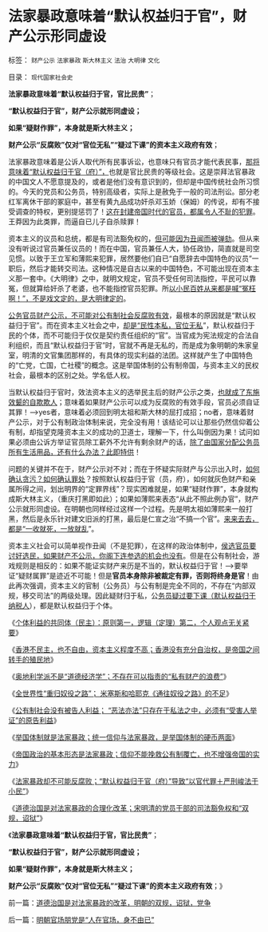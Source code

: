 # 法家暴政意味着“默认权益归于官”，财产公示形同虚设

标签： `财产公示` `法家暴政` `斯大林主义` `法治` `大明律` `文化` 

目录： `现代国家社会史`

**法家暴政意味着“默认权益归于官，官比民贵”**；

**“默认权益归于官”，财产公示就形同虚设；**

**如果“疑财作罪”，本身就是斯大林主义；**

**财产公示“反腐败”仅对“官位无私”“疑过下课”的资本主义政府有效**；

法家暴政意味着是公诉人取代所有民事诉讼，也意味只有官员才能代表民事，[那将意味着“默认权益归于官（府）”，](../../../2013/2/19/公有制前提下“恶法亦法”与“法家暴政”等意.md)也就是官比民贵的等级社会。这是崇拜法官暴政的中国文人不愿意提及的，或者是他们没有意识到的，但却是中国传统社会所习惯的。今天的党员和公务员，特别高级者，实际上是赦免于一般的司法刑讼。部分老红军离休干部的冢庭中，甚至有黄九品成功奸杀邓玉娇（保姆）的传说，却有不接受调查的特权，更别提惩罚了！[这在封建帝国时代的官员，都属令人不耻的犯罪](../../../2013/2/15/韩国实名制中《大明律》对崔真实自杀案的判例；.md)。王莽因为此类罪，而逼自已儿子自杀赎罪！

资本主义的议员和总统，都是有司法豁免权的，[但可能因为丑闻而被弹劾](../../../2013/2/2/绝大部分“反腐败”是为了自已能够更腐败.md)。但从来没有听说过官员兼任议员的！而在中国，官员兼任人大，协任政协，简直就是司空见惯。以致于王立军和薄熙来犯罪，居然要他们自已“自愿辞去中国特色的议员”一职后，然后才能转交司法。这种情况是自古以来的中国特色，不可能出现在资本主义那一套中。《大明律》之中，就明文规定，官员不受任何司法指控，平民可以靠冤，但就算给奸杀了老婆，也不能指控官员犯罪。所[以小民百姓从来都是喊“冤枉啊！”，不是戏文定的，是大明律定的](../../../2013/2/10/明朝科举，知县，举人，教师，律师，状师和讼棍；.md)。

[公务官员财产公示，不可能对公有制社会反腐败有效](%E8%B4%A2%E4%BA%A7%E5%85%AC%E7%A4%BA)，最根本的原因就是“默认权益归于官”。而在资本主义社会之中，[却是“民性本私，官位无私](http://darthvad.blog.sohu.com/117124713.html)”，默认权益归于民的个体，而不可能归于仅仅是契约责任组织的“官”。当官成为宪法规定的合法自利组织，而且“默认权益归于官”时，官就不再是无私的，而是成为象明朝的朱家皇室，明清的文官集团那样的，有具体的现实利益的法团。这样就产生了中国特色的“亡党，亡国，亡社稷”的概念。这是举国体制的公有制帝国，与资本主义的民权社会，最根本的区别之处。学名低人权。

当默认权益归于官时，效法资本主义的选举民主后的财产公示之类，[也就成了东施效颦的自欺欺人](../../../2013/2/17/财产公示不重要,反腐败“共识”是死路一条.md)；意味着如果财产公示可以成为反腐败的有效手段，官员必须自证其罪！——>yes者，意味着必须回到明太祖和斯大林的屈打成招；no者，意味着财产公示，对于公有制政治体制来说，完全没有用！该结论可以让那些仍然信仰着公有制，却指望克隆资本主义的成功的卫道士，理解一下，什么叫倒因为果！试问如果必须由公诉方举证官员除工薪外不允许有剩余财产的话，[除了由国家分配公务员所有生活用品，还有什么办法？此即特供](../../../2012/5/21/苏联模式稳定干部队伍的特供制度.md)！

问题的关键并不在于，财产公示对不对；而在于怀疑实际财产与公示出入时，[如何确认贪污？如何确认罪处](../../../2010/9/20/既得利益和私有制的“疑罪从无，疑财尽私”.md)？按照默认权益归于官（员，府），如何就灰色财产和亲属所得之间，划出明界的“定罪界线”？现实困难就是，如果“疑财作罪”，本身就构成斯大林主义，（重庆打黑即如此）；如果如薄熙来表态“从此不照此例办官”，财产公示就形同虚设。在明朝也同样经过这样一个过程。先是明太祖如薄熙来一般打黑，然后是永乐针对建文旧派的打黑，最后是仁宣之治“不搞一个官”。[来来去去，都是“一收就死，一放就乱](../../../2013/2/5/“一管就死，一放就乱”，和珅类官商的强势崛起.md)”。

资本主义社会可以简单视作丑闻（不是犯罪），在这样的政治体制中，[侯选官员要讨好选民，如果财产不公示，你阁下连参选的机会也没有](../../../2009/12/6/公务员，即公共服务从业员.md)。但是在公有制社会，游戏规则是相反的：如果不能证实财产来历是不当的，默认权益归于官！——>要举证“疑财属罪”是迹近不可能！但是**官员本身除非被裁定有罪，否则将终身是官**！由此再次强调，资本主义的官制（公务员）与公有制是完全不同的，不存在“内部双规，移交司法”的两级处理。因此疑财归于私，公[务员疑过要下课（默认权益归于纳税人](../../../2010/7/23/疑过从有得廉政，疑罪从无保平安.md)），都是默认权益归于个体。

《[个体利益的共同体（民主）：原则第一，逻辑（定理）第二，个人观点无关紧要](../../../2013/2/18/理解薛兆丰，胡释之，胡星斗，张五常，李银河等人的错误.md)》

《[香港不民主，也不自由，资本主义程度不高；香港没有充分自治权，是帝国之间转手的殖民地](../../../2013/2/18/香港不民主，也不自由，资本主义程度不高.md)》

《[奥地利学派不是“道德经济学”；不存在可以指责的“私有财产的浪费”](../../../2013/2/19/“默认权益归于个体”，道德就不是任何具体观点的依据；.md)》

《[全世界性“重归奴役之路”； 米塞斯和哈耶克《通往奴役之路》的不足](../../../2013/2/19/全世界性“重归奴役之路”.md)》

《[公有制社会没有被告人利益；
“恶法亦法”只存在于私法之中，必须有“受害人举证”的原告利益](../../../2013/2/19/公有制前提下“恶法亦法”与“法家暴政”等意.md)》

《[举国体制就是法家暴政；统一信仰与法家暴政，是举国体制的硬币两面](../../../2013/2/20/统一信仰与法家暴政，是举国体制的硬币两面；.md)》

《[帝国政治的基本形态是法家暴政；信仰不能挽救公有制覆亡，也不增强帝国的实力](../../../2013/2/20/帝国政治的基本形态是法家暴政，商鞅的前辈晋文公.md)》

《[法家暴政却不可能反腐败；“默认权益归于官（府）”导致“以官代罪＋严刑峻法于小民”](../../../2013/2/20/反腐败寄望于法家暴政，法家暴政却不可能反腐败；.md)》

《[道德治国是对法家暴政的合理化改革；宋明清的党员干部的司法豁免权和“双规，诏狱”](../../../2013/2/21/道德治国是对法家暴政的改革，明朝的双规，诏狱，党争.md)》

《**法家暴政意味着“默认权益归于官，官比民贵”**；

**“默认权益归于官”，财产公示就形同虚设；**

**如果“疑财作罪”，本身就是斯大林主义；**

**财产公示“反腐败”仅对“官位无私”“疑过下课”的资本主义政府有效**；》

前一篇：[道德治国是对法家暴政的改革，明朝的双规，诏狱，党争](../../../2013/2/21/道德治国是对法家暴政的改革，明朝的双规，诏狱，党争.md)

后一篇：[明朝官场朋党是“人在官场，身不由已”](../../../2013/2/21/明朝官场朋党是“人在官场，身不由已”.md)